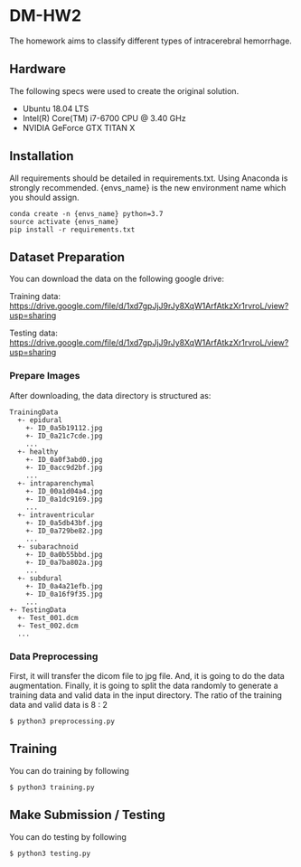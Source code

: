 # DM-HW2
The homework aims to classify different types of intracerebral hemorrhage.

## Hardware
The following specs were used to create the original solution.
- Ubuntu 18.04 LTS
- Intel(R) Core(TM) i7-6700 CPU @ 3.40 GHz
- NVIDIA GeForce GTX TITAN X

## Installation
All requirements should be detailed in requirements.txt. Using Anaconda is strongly recommended. {envs_name} is the new environment name which you should assign.
```
conda create -n {envs_name} python=3.7
source activate {envs_name}
pip install -r requirements.txt
```
## Dataset Preparation
You can download the data on the following google drive: 

Training data: https://drive.google.com/file/d/1xd7gpJjJ9rJy8XqW1ArfAtkzXr1rvroL/view?usp=sharing

Testing data: https://drive.google.com/file/d/1xd7gpJjJ9rJy8XqW1ArfAtkzXr1rvroL/view?usp=sharing
### Prepare Images
After downloading, the data directory is structured as:
```
TrainingData
  +- epidural
    +- ID_0a5b19112.jpg
    +- ID_0a21c7cde.jpg
    ...
  +- healthy
    +- ID_0a0f3abd0.jpg
    +- ID_0acc9d2bf.jpg
    ...
  +- intraparenchymal
    +- ID_00a1d04a4.jpg
    +- ID_0a1dc9169.jpg
    ...
  +- intraventricular
    +- ID_0a5db43bf.jpg
    +- ID_0a729be82.jpg
    ...
  +- subarachnoid
    +- ID_0a0b55bbd.jpg
    +- ID_0a7ba802a.jpg
    ...
  +- subdural
    +- ID_0a4a21efb.jpg
    +- ID_0a16f9f35.jpg
    ...
+- TestingData
  +- Test_001.dcm
  +- Test_002.dcm
  ...
```

### Data Preprocessing
First, it will transfer the dicom file to jpg file. And, it is going to do the data augmentation. Finally, it is going to split the data randomly to generate a training data and valid data in the input directory. The ratio of the training data and valid data is 8 : 2

```
$ python3 preprocessing.py
```

## Training
You can do training by following
```
$ python3 training.py
```

## Make Submission / Testing
You can do testing by following 
```
$ python3 testing.py
```
